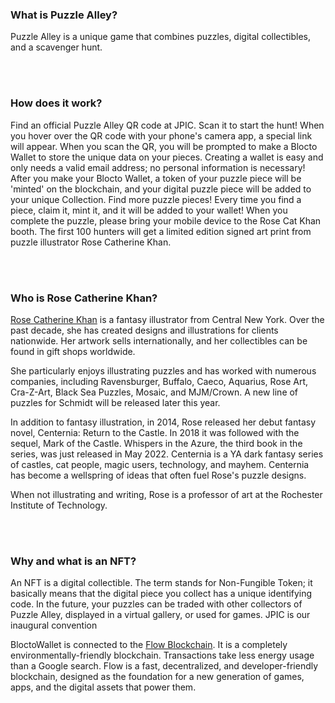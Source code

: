 ### What is Puzzle Alley?

Puzzle Alley is a unique game that combines puzzles, digital collectibles, and a scavenger hunt.

<br /><br />
### How does it work?

Find an official Puzzle Alley QR code at JPIC. Scan it to start the hunt! When you hover over the QR code with your phone's camera app, a special link will appear.
When you scan the QR, you will be prompted to make a Blocto Wallet to store the unique data on your pieces. Creating a wallet is easy and only needs a valid email address; no personal information is necessary!
After you make your Blocto Wallet, a token of your puzzle piece will be 'minted' on the blockchain, and your digital puzzle piece will be added to your unique Collection.
Find more puzzle pieces! Every time you find a piece, claim it, mint it, and it will be added to your wallet!
When you complete the puzzle, please bring your mobile device to the Rose Cat Khan booth. The first 100 hunters will get a limited edition signed art print from puzzle illustrator Rose Catherine Khan.  

<br /><br />
### Who is Rose Catherine Khan?

[Rose Catherine Khan](https://rosecatherine.com) is a fantasy illustrator from Central New York. Over the past decade, she has created designs and illustrations for clients nationwide. Her artwork sells internationally, and her collectibles can be found in gift shops worldwide. 

She particularly enjoys illustrating puzzles and has worked with numerous companies, including Ravensburger, Buffalo, Caeco, Aquarius, Rose Art, Cra-Z-Art, Black Sea Puzzles, Mosaic, and MJM/Crown. A new line of puzzles for Schmidt will be released later this year. 

In addition to fantasy illustration, in 2014, Rose released her debut fantasy novel, Centernia: Return to the Castle. In 2018 it was followed with the sequel, Mark of the Castle. Whispers in the Azure, the third book in the series, was just released in May 2022. Centernia is a YA dark fantasy series of castles, cat people, magic users, technology, and mayhem. Centernia has become a wellspring of ideas that often fuel Rose's puzzle designs.

When not illustrating and writing, Rose is a professor of art at the Rochester Institute of Technology. 

<br /><br />
### Why and what is an NFT?

An NFT is a digital collectible. The term stands for Non-Fungible Token; it basically means that the digital piece you collect has a unique identifying code. In the future, your puzzles can be traded with other collectors of Puzzle Alley, displayed in a virtual gallery, or used for games. JPIC is our inaugural convention

BloctoWallet is connected to the [Flow Blockchain](https://onflow.org). It is a completely environmentally-friendly blockchain. Transactions take less energy usage than a Google search. Flow is a fast, decentralized, and developer-friendly blockchain, designed as the foundation for a new generation of games, apps, and the digital assets that power them. 
